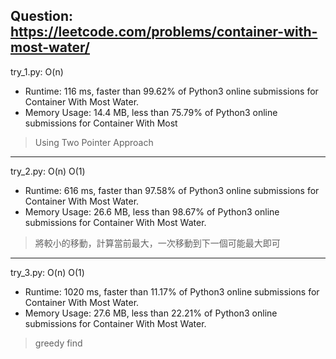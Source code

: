 Question: https://leetcode.com/problems/container-with-most-water/
---

try_1.py: O(n)

* Runtime: 116 ms, faster than 99.62% of Python3 online submissions for Container With Most Water.
* Memory Usage: 14.4 MB, less than 75.79% of Python3 online submissions for Container With Most

> Using Two Pointer Approach

---

try_2.py: O(n) O(1)

* Runtime: 616 ms, faster than 97.58% of Python3 online submissions for Container With Most Water.
* Memory Usage: 26.6 MB, less than 98.67% of Python3 online submissions for Container With Most Water.

> 將較小的移動，計算當前最大，一次移動到下一個可能最大即可

---

try_3.py: O(n) O(1)

* Runtime: 1020 ms, faster than 11.17% of Python3 online submissions for Container With Most Water.
* Memory Usage: 27.6 MB, less than 22.21% of Python3 online submissions for Container With Most Water.

> greedy find